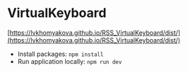 # VirtualKeyboard
[https://lvkhomyakova.github.io/RSS_VirtualKeyboard/dist/](https://lvkhomyakova.github.io/RSS_VirtualKeyboard/dist/)

- Install packages: ``` npm install ```
- Run application locally: ``` npm run dev ```
